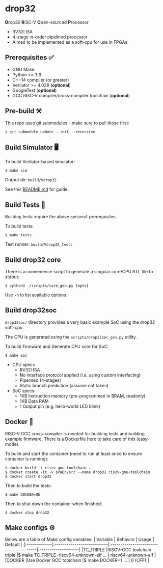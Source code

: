 # drop32

**D**rop32 **R**ISC-V **O**pen-sourced **P**rocessor

- RV32I ISA
- 4-stage in-order pipelined processor
- Aimed to be implemented as a soft-cpu for use in FPGAs

## Prerequisites ✅
- GNU Make
- Python >= 3.6
- C++14 compiler (or greater)
- Verilator >= 4.028 (**optional**)
- GoogleTest (**optional**)
- GCC RISC-V compiler/cross-compiler toolchain (**optional**)

## Pre-build ⚒️
This repo uses git submodules - make sure to pull those first:

    $ git submodule update --init --recursive

## Build Simulator 🖥
To build Verilator-based simulator:

    $ make sim

Output dir: `build/Vdrop32`

See this [README.md](./sim/README.md) for guide.

## Build Tests 🧪
Building tests require the above `optional` prerequisites.

To build tests:

    $ make tests

Test runner: `build/Vdrop32_tests`

## Build drop32 core
There is a convenience script to generate a singular core/CPU RTL file to stdout:

    $ python3 ./scripts/core_gen.py [opts]

Use `-h` to list available options.

## Build drop32soc
`drop32soc/` directory provides a very basic example SoC using the drop32 soft-cpu.

The CPU is generated using the `scripts/drop32soc_gen.py` utility.

To build Firmware and Generate CPU core for SoC:

    $ make soc

- CPU specs
    - RV32I ISA
    - No interface protocol applied (i.e. using custom interfacing)
    - Pipelined (4-stages)
    - Static branch prediction (assume not taken)
- SoC specs
    - 1KB Instruction memory (pre-programmed in BRAM, readonly)
    - 1KB Data RAM
    - 1 Output pin (e.g. hello-world LED blink)

## Docker 🐳
RISC-V GCC cross-compiler is needed for building tests and building example firmware. There is a Dockerfile
here to take care of this (easy-mode).

To build and start the container (need to run at least once to ensure container is running):

    $ docker build -t riscv-gnu-toolchain .
    $ docker create -it -v $PWD:/src --name drop32 riscv-gnu-toolchain
    $ docker start drop32

Then to build the tests:

    $ make DOCKER=ON

Then to shut down the container when finished:

    $ docker stop drop32

## Make configs ⚙
Below are a table of Make config variables:
| Variable     | Behavior                   | Usage                                   | Default             |
|:-------------|:---------------------------|:----------------------------------------|:--------------------|
|TC_TRIPLE     |RISCV-GCC toolchain triple  |$ make TC_TRIPLE=riscv64-unknown-elf ... | riscv64-unknown-elf |
|DOCKER        |Use Docker GCC toolchain    |$ make DOCKER=1 ...                      | 0 (OFF)             |
